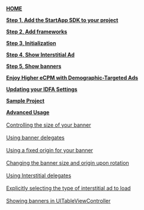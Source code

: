 [**HOME**](iOS-InApp-Documentation)

[**Step 1, Add the StartApp SDK to your project**](iOS-InApp-Documentation#step1)

[**Step 2, Add frameworks**](iOS-InApp-Documentation#step2)

[**Step 3, Initialization**](iOS-InApp-Documentation#step3)

[**Step 4, Show Interstitial Ad**](iOS-InApp-Documentation#step4)

[**Step 5, Show banners**](iOS-InApp-Documentation#step5)

[**Enjoy Higher eCPM with Demographic-Targeted Ads**](iOS-InApp-Documentation#Demographic)

[**Updating your IDFA Settings**](iOS-InApp-Documentation#IDFA)

[**Sample Project**](iOS-InApp-Documentation#SampleProject)

[**Advanced Usage**](ios-advanced-usage)<br></br>
[Controlling the size of your banner](ios-advanced-usage#ControllingBannerSize)<br></br> 
[Using banner delegates](ios-advanced-usage#UsingBannerDelegates)<br></br> 
[Using a fixed origin for your banner](ios-advanced-usage#UsingFixedOriginBanner)<br></br> 
[Changing the banner size and origin upon rotation](ios-advanced-usage#ChangingBanner)<br></br> 
[Using Interstitial delegates](ios-advanced-usage#UsingInterstitialDelegate)<br></br> 
[Explicitly selecting the type of interstitial ad to load](ios-advanced-usage#SelectInterstitialType)<br></br> 
[Showing banners in UITableViewController](ios-advanced-usage#table-view)<br></br> 

